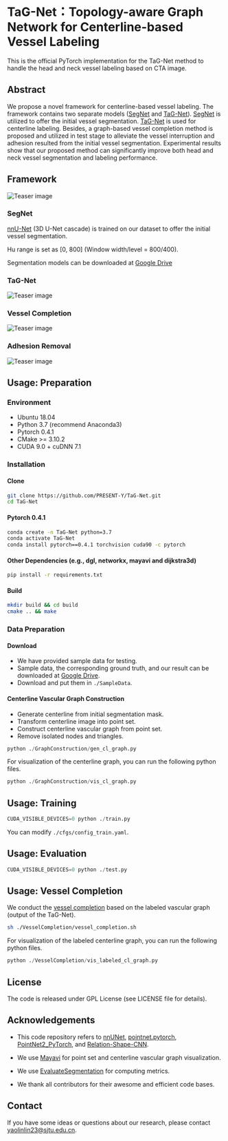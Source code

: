 
# TaG-Net：Topology-aware Graph Network for Centerline-based Vessel Labeling

This is the official PyTorch implementation for the TaG-Net method to handle the head and neck vessel labeling based on CTA image. 

## Abstract
We propose a novel framework for centerline-based vessel labeling. The framework contains two separate models ([SegNet](SegNet/README.md) and [TaG-Net](TaG-Net/README.md)). [SegNet](SegNet/README.md) is utilized to offer the initial vessel segmentation. [TaG-Net](TaG-Net/README.md) is used for centerline labeling. Besides, a graph-based vessel completion method is proposed and utilized in test stage to alleviate the vessel interruption and adhesion resulted from the initial vessel segmentation. Experimental results show that our proposed method can significantly improve both head and neck vessel segmentation and labeling performance.


## Framework
![Teaser image](Figs/Fig-Framework.png)


### SegNet 
[nnU-Net](https://github.com/MIC-DKFZ/nnUNet) (3D U-Net cascade) is trained on our dataset to offer the initial vessel segmentation.

Hu range is set as [0, 800] (Window width/level = 800/400).  

Segmentation models can be downloaded at [Google Drive](https://drive.google.com/drive/folders/1Q1GoRfvVZsSgxbia60jANJscOkKXetyx?usp=sharing)


### TaG-Net
![Teaser image](Figs/Fig-Network.png)


### Vessel Completion
![Teaser image](Figs/Fig-Completion.png)

### Adhesion Removal
![Teaser image](Figs/Fig-Adhesion.png)


## Usage: Preparation

### Environment
- Ubuntu 18.04
- Python 3.7 (recommend Anaconda3)
- Pytorch 0.4.1
- CMake >= 3.10.2
- CUDA 9.0 + cuDNN 7.1

### Installation

#### Clone
```bash
git clone https://github.com/PRESENT-Y/TaG-Net.git 
cd TaG-Net
```
#### Pytorch 0.4.1
```bash
conda create -n TaG-Net python=3.7
conda activate TaG-Net
conda install pytorch==0.4.1 torchvision cuda90 -c pytorch
```
#### Other Dependencies (e.g., dgl, networkx, mayavi and dijkstra3d)
```bash
pip install -r requirements.txt 
```
#### Build 
```bash
mkdir build && cd build
cmake .. && make  
```
### Data Preparation

#### Download
- We have provided sample data for testing. 
- Sample data, the corresponding ground truth, and our result can be downloaded at [Google Drive](https://drive.google.com/drive/folders/1Q1GoRfvVZsSgxbia60jANJscOkKXetyx?usp=sharing). 
- Download and put them in `./SampleData`.

#### Centerline Vascular Graph Construction
- Generate centerline from initial segmentation mask.
- Transform centerline image into point set.
- Construct centerline vascular graph from point set.
- Remove isolated nodes and triangles.

```python
python ./GraphConstruction/gen_cl_graph.py
```
For visualization of the centerline graph, you can run the following python files.

```python
python ./GraphConstruction/vis_cl_graph.py
```

## Usage: Training

```python
CUDA_VISIBLE_DEVICES=0 python ./train.py
```
You can modify `./cfgs/config_train.yaml`. 

## Usage: Evaluation
```python
CUDA_VISIBLE_DEVICES=0 python ./test.py
```

## Usage: Vessel Completion
We conduct the [vessel completion](./TaG-Net/VesselCompletion/README.md) based on the labeled vascular graph (output of the TaG-Net).  

```bash
sh ./VesselCompletion/vessel_completion.sh

```
For visualization of the labeled centerline graph, you can run the following python files.

```python
python ./VesselCompletion/vis_labeled_cl_graph.py
```

## License 
The code is released under GPL License (see LICENSE file for details).

## Acknowledgements
- This code repository refers to [nnUNet](https://github.com/MIC-DKFZ/nnUNet), [pointnet.pytorch](https://github.com/fxia22/pointnet.pytorch), [PointNet2_PyTorch](https://github.com/erikwijmans/Pointnet2_PyTorch), and [Relation-Shape-CNN](https://github.com/Yochengliu/Relation-Shape-CNN).

- We use [Mayavi](https://github.com/enthought/mayavi) for point set and centerline vascular graph visualization. 

- We use [EvaluateSegmentation](https://github.com/Visceral-Project/EvaluateSegmentation) for computing metrics.

- We thank all contributors for their awesome and efficient code bases.

## Contact 
If you have some ideas or questions about our research, please contact yaolinlin23@sjtu.edu.cn.